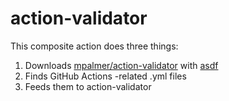 # action-validator

This composite action does three things:
1. Downloads [mpalmer/action-validator](https://github.com/mpalmer/action-validator) with [asdf](https://github.com/asdf-vm/asdf)
2. Finds GitHub Actions -related .yml files
3. Feeds them to action-validator
